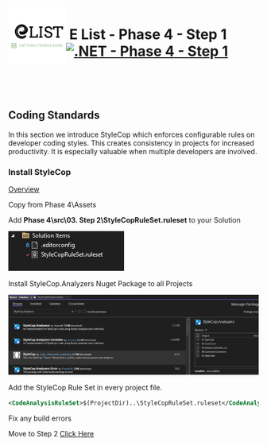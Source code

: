<img align="left" width="116" height="116" src="../Assets/logo.png" />

# &nbsp;**E List - Phase 4 - Step 1** [![.NET - Phase 4 - Step 1](https://github.com/entelect-incubator/.NET/actions/workflows/dotnet-phase4-step1.yml/badge.svg)](https://github.com/entelect-incubator/.NET/actions/workflows/dotnet-phase4-step1.yml)

<br/><br/><br/>

## Coding Standards

In this section we introduce StyleCop which enforces configurable rules on developer coding styles. This creates consistency in projects for increased productivity. It is especially valuable when multiple developers are involved.

### **Install StyleCop**

[Overview](https://github.com/StyleCop/StyleCop)

Copy from Phase 4\Assets

Add **Phase 4\src\03. Step 2\StyleCopRuleSet.ruleset** to your Solution

![](./Assets/2024-09-15-22-03-38.png)

Install StyleCop.Analyzers Nuget Package to all Projects

![](./Assets/2024-09-15-22-03-18.png)

Add the StyleCop Rule Set in every project file.

```xml
<CodeAnalysisRuleSet>$(ProjectDir)..\StyleCopRuleSet.ruleset</CodeAnalysisRuleSet>
```

Fix any build errors

Move to Step 2 [Click Here](https://github.com/entelect-incubator/.NET/tree/master/Phase%204/Step%202)
